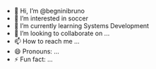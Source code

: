 - 👋 Hi, I’m @begninibruno
- 👀 I’m interested in soccer
- 🌱 I’m currently learning Systems Development
- 💞️ I’m looking to collaborate on ...
- 📫 How to reach me ...
- 😄 Pronouns: ...
- ⚡ Fun fact: ...

<!---
begninibruno/begninibruno is a ✨ special ✨ repository because its `README.md` (this file) appears on your GitHub profile.
You can click the Preview link to take a look at your changes.
--->
